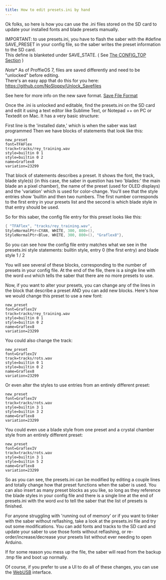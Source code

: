 ```yaml
---
title: How to edit presets.ini by hand
---
```

Ok folks, so here is how you can use the .ini files stored on the SD card to update your installed fonts and blade presets manually.

IMPORTANT: to use presets.ini, you have to flash the saber with the #define SAVE_PRESET in your config file, so the saber writes the preset information to the SD card.  
This define is blanketed under SAVE_STATE. ( See [The CONFIG_TOP Section](/config/the-config_top-section.html) )

*Note** As of ProffieOS 7, files are saved differently and need to be "unlocked" before editing.  
There's an easy app that do this for you here: https://github.com/NoSloppy/Unlock_Savefiles

See here for more info on the new save format. [Save File Format](/explainers/save-file-format.html)

Once the .ini is unlocked and editable, find the presets.ini on the SD card and edit it using a text editor like Sublime Text, or Notepad ++ on PC or Textedit on Mac. It has a very basic structure:

First line is the 'installed date,' which is when the saber was last programmed
Then we have blocks of statements that look like this:

```text
new_preset
font=TFAFlex
track=tracks/rey_training.wav
style=builtin 0 1
style=builtin 0 2
name=Graflex8
variation=23299
```

That block of statements describes a preset. It shows the font, the track, blade style(s) (in this case, the saber in question has two 'blades:' the main blade an a pixel chamber), the name of the preset (used for OLED displays) and the 'variation' which is used for color-change. You'll see that the style entries show 'builtin and then two numbers. The first number corresponds to the first entry in your presets list and the second is which blade style in that entry should be used.

So for this saber, the config file entry for this preset looks like this:

```cpp
{ "TFAFlex", "tracks/rey_training.wav",
StyleNormalPtr<CYAN, WHITE, 300, 800>(),
StyleNormalPtr<Blue, WHITE, 300, 800>(), "Graflex8"},
```

So you can see how the config file entry matches what we see in the presets.ini style statements: builtin style, entry 0 (the first entry) and blade style 1 / 2

You will see several of these blocks, corresponding to the number of presets in your config file. At the end of the file, there is a single line with the word `end` which tells the saber that there are no more presets to use.

Now, if you want to alter your presets, you can change any of the lines in the block that describe a preset AND you can add new blocks. Here's how we would change this preset to use a new font:

```text
new_preset
font=GraflexIV
track=tracks/rey_training.wav
style=builtin 0 1
style=builtin 0 2
name=Graflex8
variation=23299
```

You could also change the track:

```text
new_preset
font=GraflexIV
track=tracks/rots.wav
style=builtin 0 1
style=builtin 0 2
name=Graflex8
variation=23299
```

Or even alter the styles to use entries from an entirely different preset:

```text
new_preset
font=GraflexIV
track=tracks/rots.wav
style=builtin 3 1
style=builtin 3 2
name=Graflex8
variation=23299
```

You could even use a blade style from one preset and a crystal chamber style from an entirely different preset:

```text
new_preset
font=GraflexIV
track=tracks/rots.wav
style=builtin 3 1
style=builtin 5 2
name=Graflex8
variation=23299
```

So as you can see, the presets.ini can be modified by editing a couple lines and totally change how that preset functions when the saber is used. You can also insert as many preset blocks as you like, so long as they reference the blade styles in your config file and there is a single line at the end of presets.ini with the word `end` to tell the saber that the list of presets is finished.

For anyone struggling with 'running out of memory' or if you want to tinker with the saber without reflashing, take a look at the presets.ini file and try out some modifications. You can add fonts and tracks to the SD card and update your saber to use those fonts without reflashing, or re-order/increase/decrease your presets list without ever needing to open Arduino.

If for some reason you mess up the file, the saber will read from the backup .tmp file and boot up normally.

Of course, if you prefer to use a UI to do all of these changes, you can use the [WebUSB](../webusb.html) interface.
